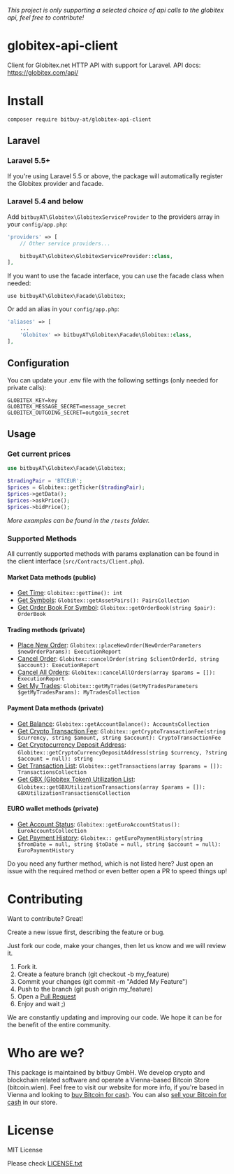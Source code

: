 _This project is only supporting a selected choice of api calls to the globitex api, feel free to contribute!_

# globitex-api-client

Client for Globitex.net HTTP API with support for Laravel.
API docs: https://globitex.com/api/

# Install

`composer require bitbuy-at/globitex-api-client`

## Laravel

### Laravel 5.5+

If you're using Laravel 5.5 or above, the package will automatically register the Globitex provider and facade.

### Laravel 5.4 and below

Add `bitbuyAT\Globitex\GlobitexServiceProvider` to the providers array in your `config/app.php`:

```php
'providers' => [
    // Other service providers...

    bitbuyAT\Globitex\GlobitexServiceProvider::class,
],
```

If you want to use the facade interface, you can use the facade class when needed:

```
use bitbuyAT\Globitex\Facade\Globitex;
```

Or add an alias in your `config/app.php`:

```php
'aliases' => [
    ...
    'Globitex' => bitbuyAT\Globitex\Facade\Globitex::class,
],
```

## Configuration

You can update your .env file with the following settings (only needed for private calls):

```
GLOBITEX_KEY=key
GLOBITEX_MESSAGE_SECRET=message_secret
GLOBITEX_OUTGOING_SECRET=outgoin_secret
```

## Usage

### Get current prices

```php
use bitbuyAT\Globitex\Facade\Globitex;

$tradingPair = 'BTCEUR';
$prices = Globitex::getTicker($tradingPair);
$prices->getData();
$prices->askPrice();
$prices->bidPrice();
```

_More examples can be found in the `/tests` folder._

### Supported Methods

All currently supported methods with params explanation can be found in the client interface (`src/Contracts/Client.php`).

#### Market Data methods (public)

- [Get Time](https://globitex.com/api/#restGetTime): `Globitex::getTime(): int`
- [Get Symbols](https://globitex.com/api/#restGetSymbols): `Globitex::getAssetPairs(): PairsCollection`
- [Get Order Book For Symbol](https://globitex.com/api/#restGetOrderBook): `Globitex::getOrderBook(string $pair): OrderBook`

#### Trading methods (private)

- [Place New Order](https://globitex.com/api/#PlaceNewOrder): `Globitex::placeNewOrder(NewOrderParameters $newOrderParams): ExecutionReport`
- [Cancel Order](https://globitex.com/api/#CancelOrder): `Globitex::cancelOrder(string $clientOrderId, string $account): ExecutionReport`
- [Cancel All Orders](https://globitex.com/api/#CancelAllOrders): `Globitex::cancelAllOrders(array $params = []): ExecutionReport`
- [Get My Trades](https://globitex.com/api/#GetMyTrades): `Globitex::getMyTrades(GetMyTradesParameters $getMyTradesParams): MyTradesCollection`

#### Payment Data methods (private)

- [Get Balance](https://globitex.com/api/#GetBalance): `Globitex::getAccountBalance(): AccountsCollection`
- [Get Crypto Transaction Fee](https://globitex.com/api/#CryptoAddressGet): `Globitex::getCryptoTransactionFee(string $currency, string $amount, string $account): CryptoTransactionFee`
- [Get Cryptocurrency Deposit Address](https://globitex.com/api/#CryptoAddressGet): `Globitex::getCryptoCurrencyDepositAddress(string $currency, ?string $account = null): string`
- [Get Transaction List](https://globitex.com/api/#GetTransactionList): `Globitex::getTransactions(array $params = []): TransactionsCollection`
- [Get GBX (Globitex Token) Utilization List](https://globitex.com/api/#GbxUtilizationList): `Globitex::getGBXUtilizationTransactions(array $params = []): GBXUtilizationTransactionsCollection`

#### EURO wallet methods (private)

- [Get Account Status](https://globitex.com/api/#GetAccountStatus): `Globitex::getEuroAccountStatus(): EuroAccountsCollection`
- [Get Payment History](https://globitex.com/api/#GetPaymentHistory): `Globitex:: getEuroPaymentHistory(string $fromDate = null, string $toDate = null, string $account = null): EuroPaymentHistory`

Do you need any further method, which is not listed here? Just open an issue with the required method or even better open a PR to speed things up!

# Contributing

Want to contribute? Great!

Create a new issue first, describing the feature or bug.

Just fork our code, make your changes, then let us know and we will review it.

1. Fork it.
2. Create a feature branch (git checkout -b my_feature)
3. Commit your changes (git commit -m "Added My Feature")
4. Push to the branch (git push origin my_feature)
5. Open a [Pull Request](https://github.com/bitbuyAT/globitex-api-client/compare)
6. Enjoy and wait ;)

We are constantly updating and improving our code. We hope it can be for the benefit of the entire community.

# Who are we?

This package is maintained by bitbuy GmbH. We develop crypto and blockchain related software and operate a Vienna-based Bitcoin Store (bitcoin.wien). Feel free to visit our website for more info, if you're based in Vienna and looking to [buy Bitcoin for cash](https://www.bitcoin.wien/buy/bitcoin/). You can also [sell your Bitcoin for cash](https://www.bitcoin.wien/sell/bitcoin/) in our store.

# License

MIT License

Please check [LICENSE.txt](https://github.com/bitbuyAT/globitex-api-client/blob/master/LICENSE.txt)
